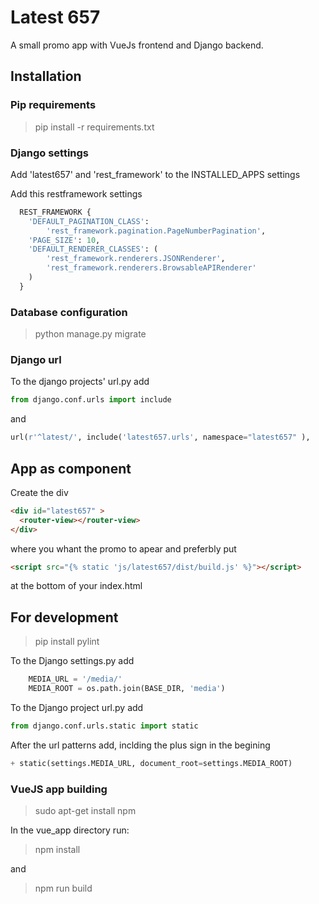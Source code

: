 
# Latest 657 #

A small promo app with VueJs frontend and
Django backend.

## Installation ###
  
### Pip requirements ###

> pip install -r requirements.txt

### Django settings ###

Add 'latest657' and 'rest_framework' to the INSTALLED_APPS settings

Add this restframework settings

``` python
  REST_FRAMEWORK {
    'DEFAULT_PAGINATION_CLASS':
        'rest_framework.pagination.PageNumberPagination',
    'PAGE_SIZE': 10,
    'DEFAULT_RENDERER_CLASSES': (
        'rest_framework.renderers.JSONRenderer',
        'rest_framework.renderers.BrowsableAPIRenderer'
    )
  }
```

### Database configuration ###

> python manage.py migrate
  
### Django url ###

To the django projects' url.py add

``` python
from django.conf.urls import include
```

and

``` python
url(r'^latest/', include('latest657.urls', namespace="latest657" ),
```

## App as component ##

Create the div

``` html
<div id="latest657" >
  <router-view></router-view>
</div>
```

 where you whant the promo to apear and preferbly put

``` html
<script src="{% static 'js/latest657/dist/build.js' %}"></script>
```

at the bottom of your index.html

## For development ##

> pip install pylint

To the Django settings.py add

``` python
    MEDIA_URL = '/media/'
    MEDIA_ROOT = os.path.join(BASE_DIR, 'media')
```

To the Django project url.py add

``` python
from django.conf.urls.static import static
```

After the url patterns add, inclding the plus sign in the begining

``` python
+ static(settings.MEDIA_URL, document_root=settings.MEDIA_ROOT)
```

### VueJS app building ###

 > sudo apt-get install npm
  
 In the vue_app directory run:

> npm install

and

> npm run build
